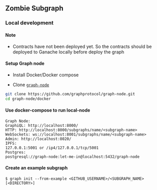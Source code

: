 ## Zombie Subgraph

### Local development

#### Note

- Contracts have not been deployed yet. So the contracts should be deployed to Ganache locally before deploy the graph

#### Setup Graph node

- Install Docker/Docker compose

- Clone [`graph-node`](https://github.com/graphprotocol/graph-node)

```bash
git clone https://github.com/graphprotocol/graph-node.git
cd graph-node/docker
```
#### Use docker-compose to run local-node
```
Graph Node:
GraphiQL: http://localhost:8000/
HTTP: http://localhost:8000/subgraphs/name/<subgraph-name>
WebSockets: ws://localhost:8001/subgraphs/name/<subgraph-name>
Admin: http://localhost:8020/
IPFS:
127.0.0.1:5001 or /ip4/127.0.0.1/tcp/5001
Postgres:
postgresql://graph-node:let-me-in@localhost:5432/graph-node
```

#### Create an example subgraph
```
$ graph init --from-example <GITHUB_USERNAME>/<SUBGRAPH_NAME> [<DIRECTORY>]
```

